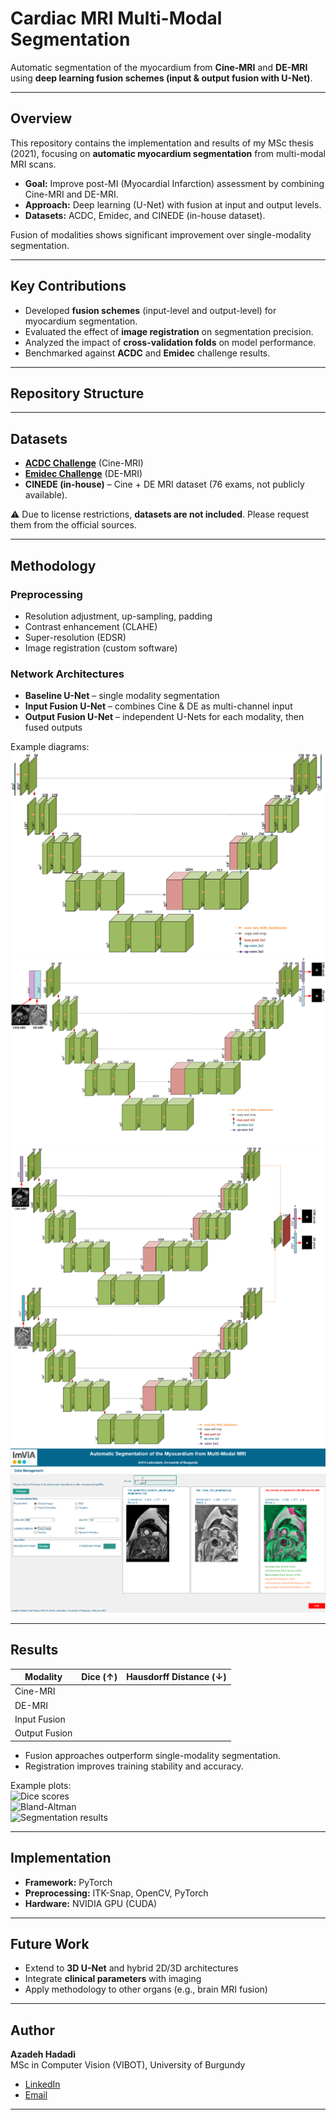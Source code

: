 # Cardiac MRI Multi-Modal Segmentation  

Automatic segmentation of the myocardium from **Cine-MRI** and **DE-MRI** using **deep learning fusion schemes (input & output fusion with U-Net)**.  

---

## Overview  
This repository contains the implementation and results of my MSc thesis (2021), focusing on **automatic myocardium segmentation** from multi-modal MRI scans.  

- **Goal:** Improve post-MI (Myocardial Infarction) assessment by combining Cine-MRI and DE-MRI.  
- **Approach:** Deep learning (U-Net) with fusion at input and output levels.  
- **Datasets:** ACDC, Emidec, and CINEDE (in-house dataset).  

Fusion of modalities shows significant improvement over single-modality segmentation.  

---

## Key Contributions  
- Developed **fusion schemes** (input-level and output-level) for myocardium segmentation.  
- Evaluated the effect of **image registration** on segmentation precision.  
- Analyzed the impact of **cross-validation folds** on model performance.  
- Benchmarked against **ACDC** and **Emidec** challenge results.  

---

## Repository Structure  


---

## Datasets  
- **[ACDC Challenge](https://www.creatis.insa-lyon.fr/Challenge/acdc/)** (Cine-MRI)  
- **[Emidec Challenge](https://emidec.com/)** (DE-MRI)  
- **CINEDE (in-house)** – Cine + DE MRI dataset (76 exams, not publicly available).  

⚠️ Due to license restrictions, **datasets are not included**. Please request them from the official sources.  

---

## Methodology  

### Preprocessing  
- Resolution adjustment, up-sampling, padding  
- Contrast enhancement (CLAHE)  
- Super-resolution (EDSR)  
- Image registration (custom software)  

### Network Architectures  
- **Baseline U-Net** – single modality segmentation  
- **Input Fusion U-Net** – combines Cine & DE as multi-channel input  
- **Output Fusion U-Net** – independent U-Nets for each modality, then fused outputs  

Example diagrams:  
![Baseline U-Net](./docs/unet_baseline.png)  
![Input Fusion](./docs/unet_input_fusion.png)  
![Output Fusion](./docs/unet_output_fusion.png)  
![Registration Tool](./docs/registration_tool.png)  

---

## Results  

| Modality            | Dice (↑) | Hausdorff Distance (↓) |
|---------------------|----------|------------------------|
| Cine-MRI            |        |                      |
| DE-MRI              |        |                      |
| Input Fusion        |        |                      |
| Output Fusion       |        |                      |

- Fusion approaches outperform single-modality segmentation.  
- Registration improves training stability and accuracy.  

Example plots:  
![Dice scores](./docs/dice_scores.png)  
![Bland-Altman](./docs/bland_altman.png)  
![Segmentation results](./docs/segmentation_examples.png)  

---

## Implementation  
- **Framework:** PyTorch  
- **Preprocessing:** ITK-Snap, OpenCV, PyTorch  
- **Hardware:** NVIDIA GPU (CUDA)  

---

## Future Work  
- Extend to **3D U-Net** and hybrid 2D/3D architectures  
- Integrate **clinical parameters** with imaging  
- Apply methodology to other organs (e.g., brain MRI fusion)  

---

## Author  
**Azadeh Hadadi**  
MSc in Computer Vision (VIBOT), University of Burgundy  

- [LinkedIn](#)  
- [Email](#)  

---
